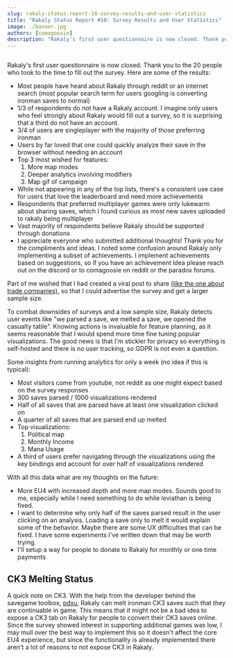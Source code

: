 ```yaml
---
slug: rakaly-status-report-10-survey-results-and-user-statistics
title: "Rakaly Status Report #10: Survey Results and User Statistics"
image: ./banner.jpg
authors: [comagoosie]
description: "Rakaly's first user questionnaire is now closed. Thank you to all who took the time fill out the survey. This post contains the results, some of which are surprising. User events are now captured to determine how popular certain features are."
---
```


<div style={{textAlign: "center"}}>
  <img alt="" width={512} height={252} src={require("./banner.jpg").default} />
</div>

Rakaly's first user questionnaire is now closed. Thank you to the 20 people who took to the time to fill out the survey. Here are some of the results:

<!--truncate-->

- Most people have heard about Rakaly through reddit or an internet search (most popular search term for users googling is converting ironman saves to normal)
- 1/3 of respondents do not have a Rakaly account. I imagine only users who feel strongly about Rakaly would fill out a survey, so it is surprising that a third do not have an account.
- 3/4 of users are singleplayer with the majority of those preferring ironman
- Users by far loved that one could quickly analyze their save in the browser without needing an account
- Top 3 most wished for features:
  1. More map modes
  2. Deeper analytics involving modifiers
  3. Map gif of campaign
- While not appearing in any of the top lists, there's a consistent use case for users that love the leaderboard and need more achievements
- Respondents that preferred multiplayer games were only lukewarm about sharing saves, which I found curious as most new saves uploaded to rakaly being multiplayer
- Vast majority of respondents believe Rakaly should be supported through donations
- I appreciate everyone who submitted additional thoughts! Thank you for the compliments and ideas. I noted some confusion around Rakaly only implementing a subset of achievements. I implement achievements based on suggestions, so if you have an achievement idea please reach out on the discord or to comagoosie on reddit or the paradox forums.

Part of me wished that I had created a viral post to share [(like the one about trade companies)](/blog/eu4-ai-loves-its-trade-companies), so that I could advertise the survey and get a larger sample size.

To combat downsides of surveys and a low sample size, Rakaly detects user events like "we parsed a save, we melted a save, we opened the casualty table". Knowing actions is invaluable for feature planning, as it seems reasonable that I would spend more time fine tuning popular visualizations. The good news is that I'm stickler for privacy so everything is self-hosted and there is no user tracking, so GDPR is not even a question.

Some insights from running analytics for only a week (no idea if this is typical):

- Most visitors come from youtube, not reddit as one might expect based on the survey responses
- 300 saves parsed / 1000 visualizations rendered
- Half of all saves that are parsed have at least one visualization clicked on
- A quarter of all saves that are parsed end up melted
- Top visualizations:
  1. Political map
  2. Monthly Income
  3. Mana Usage
- A third of users prefer navigating through the visualizations using the key bindings and account for over half of visualizations rendered

With all this data what are my thoughts on the future:

 - More EU4 with increased depth and more map modes. Sounds good to me, especially while I need something to do while leviathan is being fixed.
 - I want to determine why only half of the saves parsed result in the user clicking on an analysis. Loading a save only to melt it would explain some of the behavior. Maybe there are some UX difficulties that can be fixed. I have some experiments I've written down that may be worth trying.
 - I'll setup a way for people to donate to Rakaly for monthly or one time payments

## CK3 Melting Status

A quick note on CK3. With the help from the developer behind the savegame toolbox, [pdxu](https://github.com/crschnick/pdx_unlimiter), Rakaly can melt ironman CK3 saves such that they are continuable in game. This means that it might not be a bad idea to expose a CK3 tab on Rakaly for people to convert their CK3 saves online. Since the survey showed interest in supporting additional games was low, I may mull over the best way to implement this so it doesn't affect the core EU4 experience, but since the functionality is already implemented there aren't a lot of reasons to not expose CK3 in Rakaly.
